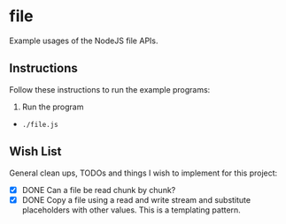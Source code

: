# file

Example usages of the NodeJS file APIs.

## Instructions

Follow these instructions to run the example programs:

1. Run the program
  * `./file.js`

## Wish List

General clean ups, TODOs and things I wish to implement for this project:

* [x] DONE Can a file be read chunk by chunk?
* [x] DONE Copy a file using a read and write stream and substitute placeholders with other values.
  This is a templating pattern.
